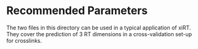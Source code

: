 Recommended Parameters
======================
The two files in this directory can be used in a typical application of xiRT. They
cover the prediction of 3 RT dimensions in a cross-validation set-up for crosslinks.